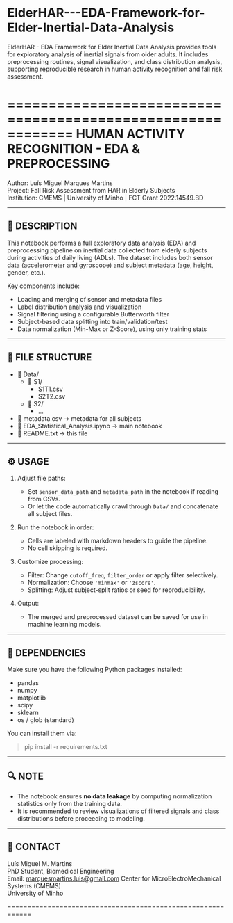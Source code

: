 # ElderHAR---EDA-Framework-for-Elder-Inertial-Data-Analysis
ElderHAR - EDA Framework for Elder Inertial Data Analysis provides tools for exploratory analysis of inertial signals from older adults. It includes preprocessing routines, signal visualization, and class distribution analysis, supporting reproducible research in human activity recognition and fall risk assessment.

============================================================
        HUMAN ACTIVITY RECOGNITION - EDA & PREPROCESSING
============================================================

Author: Luís Miguel Marques Martins  
Project: Fall Risk Assessment from HAR in Elderly Subjects  
Institution: CMEMS | University of Minho | FCT Grant 2022.14549.BD  

------------------------------------------------------------
📁 DESCRIPTION
------------------------------------------------------------

This notebook performs a full exploratory data analysis (EDA) and preprocessing pipeline on inertial data collected from elderly subjects during activities of daily living (ADLs). The dataset includes both sensor data (accelerometer and gyroscope) and subject metadata (age, height, gender, etc.).

Key components include:
- Loading and merging of sensor and metadata files
- Label distribution analysis and visualization
- Signal filtering using a configurable Butterworth filter
- Subject-based data splitting into train/validation/test
- Data normalization (Min-Max or Z-Score), using only training stats

------------------------------------------------------------
📂 FILE STRUCTURE
------------------------------------------------------------

- 📁 Data/
  - 📁 S1/
      - S1T1.csv
      - S2T2.csv
  - 📁 S2/
      - ...
- 📄 metadata.csv → metadata for all subjects
- 📄 EDA_Statistical_Analysis.ipynb → main notebook
- 📄 README.txt → this file

------------------------------------------------------------
⚙️ USAGE
------------------------------------------------------------

1. Adjust file paths:
   - Set `sensor_data_path` and `metadata_path` in the notebook if reading from CSVs.
   - Or let the code automatically crawl through `Data/` and concatenate all subject files.

2. Run the notebook in order:
   - Cells are labeled with markdown headers to guide the pipeline.
   - No cell skipping is required.

3. Customize processing:
   - Filter: Change `cutoff_freq`, `filter_order` or apply filter selectively.
   - Normalization: Choose `'minmax'` or `'zscore'`.
   - Splitting: Adjust subject-split ratios or seed for reproducibility.

4. Output:
   - The merged and preprocessed dataset can be saved for use in machine learning models.

------------------------------------------------------------
📌 DEPENDENCIES
------------------------------------------------------------

Make sure you have the following Python packages installed:

- pandas
- numpy
- matplotlib
- scipy
- sklearn
- os / glob (standard)

You can install them via:
> pip install -r requirements.txt

------------------------------------------------------------
🔍 NOTE
------------------------------------------------------------

- The notebook ensures **no data leakage** by computing normalization statistics only from the training data.
- It is recommended to review visualizations of filtered signals and class distributions before proceeding to modeling.

------------------------------------------------------------
📧 CONTACT
------------------------------------------------------------

Luís Miguel M. Martins  
PhD Student, Biomedical Engineering  
Email: marquesmartins.luis@gmail.com 
Center for MicroElectroMechanical Systems (CMEMS)  
University of Minho

============================================================


